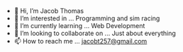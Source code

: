 - 👋 Hi, I’m Jacob Thomas 
- 👀 I’m interested in ... Programming and sim racing
- 🌱 I’m currently learning ... Web Development 
- 💞️ I’m looking to collaborate on ... Just about everything
- 📫 How to reach me ... jacobt257@gmail.com 

<!---
MightySnake/MightySnake is a ✨ special ✨ repository because its `README.md` (this file) appears on your GitHub profile.
You can click the Preview link to take a look at your changes.
--->
